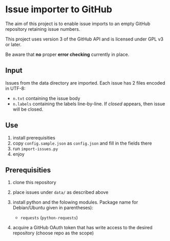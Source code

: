 # Issue importer to GitHub

The aim of this project is to enable issue imports to an empty GitHub repository
retaining issue numbers.

This project uses version 3 of the GitHub API and is licensed under GPL v3 or later.

Be aware that **no** proper **error checking** currently in place.

## Input

Issues from the data directory are imported. Each issue has 2 files encoded in UTF-8:

 - `n.txt` containing the issue body
 - `n.labels` containing the labels line-by-line. If *closed* appears, then issue will be closed.

## Use

 1. install prerequisities
 2. copy `config.sample.json` as `config.json` and fill in the fields there
 3. run `import-issues.py`
 4. enjoy

## Prerequisities

 1. clone this repository
 2. place issues under `data/` as described above
 3. install python and the folowing modules. Package name for Debian/Ubuntu given in parentheses):

     - `requests` (`python-requests`)

 4. acquire a GitHub OAuth token that has write access to the desired repository (choose repo as the scope)

